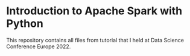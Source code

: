 # Introduction to Apache Spark with Python

This repository contains all files from tutorial that I held at Data Science Conference Europe 2022.
